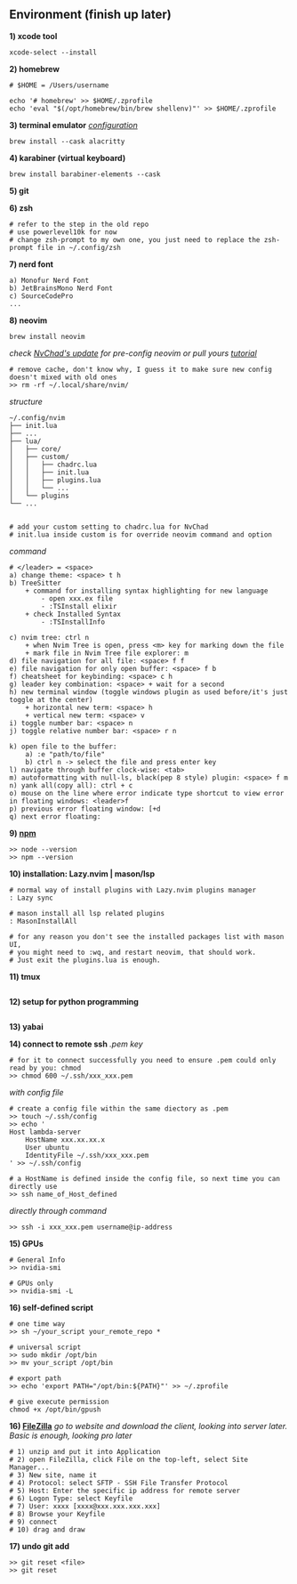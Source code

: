

## Environment (finish up later)
**1) xcode tool**
```shell 
xcode-select --install
```

**2) homebrew**
```shell
# $HOME = /Users/username 

echo '# homebrew' >> $HOME/.zprofile 
echo 'eval "$(/opt/homebrew/bin/brew shellenv)"' >> $HOME/.zprofile 
```

**3) terminal emulator** 
*[configuration](./alacritty/alacritty.yml)*
```shell
brew install --cask alacritty
```

**4) karabiner (virtual keyboard)**
```shell
brew install barabiner-elements --cask
```

**5) git**


**6) zsh**
```shell
# refer to the step in the old repo
# use powerlevel10k for now
# change zsh-prompt to my own one, you just need to replace the zsh-prompt file in ~/.config/zsh
```

**7) nerd font**
```shell
a) Monofur Nerd Font
b) JetBrainsMono Nerd Font 
c) SourceCodePro 
...
```

**8) neovim** 
```shell 
brew install neovim
```

*check [NvChad's update](https://github.com/NvChad/NvChad) for pre-config neovim or pull yours*
*[tutorial](https://www.youtube.com/watch?v=Mtgo-nP_r8Y)*
```
# remove cache, don't know why, I guess it to make sure new config doesn't mixed with old ones
>> rm -rf ~/.local/share/nvim/
```

*structure*
```
~/.config/nvim
├── init.lua
├── ...
├── lua/
│   ├── core/
│   ├── custom/
│   │   ├── chadrc.lua
│   │   ├── init.lua
│   │   ├── plugins.lua
│   │   └── ...
│   └── plugins
└── ...


# add your custom setting to chadrc.lua for NvChad 
# init.lua inside custom is for override neovim command and option 
```
*command*
``` 
# </leader> = <space> 
a) change theme: <space> t h 
b) TreeSitter 
    + command for installing syntax highlighting for new language
        - open xxx.ex file 
        - :TSInstall elixir
    + check Installed Syntax
        - :TSInstallInfo

c) nvim tree: ctrl n 
    + when Nvim Tree is open, press <m> key for marking down the file
    + mark file in Nvim Tree file explorer: m
d) file navigation for all file: <space> f f 
e) file navigation for only open buffer: <space> f b 
f) cheatsheet for keybinding: <space> c h 
g) leader key combination: <space> + wait for a second
h) new terminal window (toggle windows plugin as used before/it's just toggle at the center)
    + horizontal new term: <space> h 
    + vertical new term: <space> v
i) toggle number bar: <space> n 
j) toggle relative number bar: <space> r n 

k) open file to the buffer: 
    a) :e "path/to/file"
    b) ctrl n -> select the file and press enter key
l) navigate through buffer clock-wise: <tab> 
m) autoformatting with null-ls, black(pep 8 style) plugin: <space> f m
n) yank all(copy all): ctrl + c
o) mouse on the line where error indicate type shortcut to view error in floating windows: <leader>f 
p) previous error floating window: [+d
q) next error floating: 

```

**9) [npm](https://nodejs.org/en/download)**
```
>> node --version
>> npm --version
```

**10) installation: Lazy.nvim | mason/lsp**
```
# normal way of install plugins with Lazy.nvim plugins manager
: Lazy sync 

# mason install all lsp related plugins 
: MasonInstallAll 

# for any reason you don't see the installed packages list with mason UI, 
# you might need to :wq, and restart neovim, that should work. 
# Just exit the plugins.lua is enough.
```


**11) tmux** 
```
```

**12) setup for python programming**
```

```

**13) yabai** 

**14) connect to remote ssh**
*.pem key*
```shell
# for it to connect successfully you need to ensure .pem could only read by you: chmod
>> chmod 600 ~/.ssh/xxx_xxx.pem
```

*with config file*
```shell
# create a config file within the same diectory as .pem 
>> touch ~/.ssh/config 
>> echo '
Host lambda-server
    HostName xxx.xx.xx.x
    User ubuntu
    IdentityFile ~/.ssh/xxx_xxx.pem
' >> ~/.ssh/config

# a HostName is defined inside the config file, so next time you can directly use 
>> ssh name_of_Host_defined
```

*directly through command*
```
>> ssh -i xxx_xxx.pem username@ip-address
```

**15) GPUs**
```shell
# General Info 
>> nvidia-smi 

# GPUs only 
>> nvidia-smi -L
```

**16) self-defined script**
```
# one time way 
>> sh ~/your_script your_remote_repo *

# universal script 
>> sudo mkdir /opt/bin 
>> mv your_script /opt/bin 

# export path 
>> echo 'export PATH="/opt/bin:${PATH}"' >> ~/.zprofile

# give execute permission 
chmod +x /opt/bin/gpush
```

**16) [FileZilla](https://filezilla-project.org/)** 
*go to website and download the client, looking into server later. Basic is enough, looking pro later*
```
# 1) unzip and put it into Application 
# 2) open FileZilla, click File on the top-left, select Site Manager... 
# 3) New site, name it
# 4) Protocol: select SFTP - SSH File Transfer Protocol 
# 5) Host: Enter the specific ip address for remote server 
# 6) Logon Type: select Keyfile 
# 7) User: xxxx [xxxx@xxx.xxx.xxx.xxx]
# 8) Browse your Keyfile
# 9) connect 
# 10) drag and draw
```

**17) undo git add**
```
>> git reset <file> 
>> git reset
```
